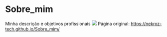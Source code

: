 # Sobre_mim
Minha descrição e objetivos profissionais
<img src ="https://github.com/Nekroz-Tech/Sobre_mim/blob/main/Print_sobre_mim.png?raw=true">
Página original: https://nekroz-tech.github.io/Sobre_mim/
